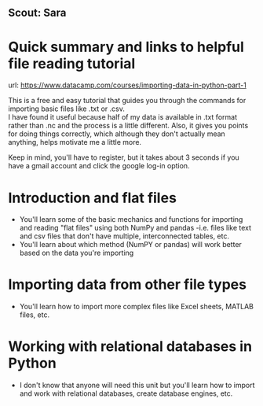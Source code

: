 ## Scout: Sara

# Quick summary and links to helpful file reading tutorial

url:  https://www.datacamp.com/courses/importing-data-in-python-part-1

This is a free and easy tutorial that guides you through the commands for importing basic files like .txt or .csv.  
I have found it useful because half of my data is available in .txt format rather than .nc and the process is a little different.
Also, it gives you points for doing things correctly, which although they don't actually mean anything, helps motivate me a little more.

Keep in mind, you'll have to register, but it takes about 3 seconds if you have a gmail account and click the google log-in option.

# Introduction and flat files
  - You'll learn some of the basic mechanics and functions for importing and reading "flat files" using both NumPy and pandas
    -i.e. files like text and csv files that don't have multiple, interconnected tables, etc.
  - You'll learn about which method (NumPY or pandas) will work better based on the data you're importing
# Importing data from other file types
  - You'll learn how to import more complex files like Excel sheets, MATLAB files, etc.
# Working with relational databases in Python
  - I don't know that anyone will need this unit but you'll learn how to import and work with relational databases, create database engines, etc.
